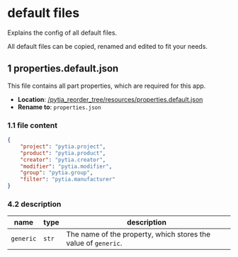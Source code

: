 # default files

Explains the config of all default files.

All default files can be copied, renamed and edited to fit your needs.

## 1 properties.default.json

This file contains all part properties, which are required for this app.

- **Location**: [/pytia_reorder_tree/resources/properties.default.json](../pytia_reorder_tree/resources/properties.default.json)
- **Rename to**: `properties.json`

### 1.1 file content

```json
{
    "project": "pytia.project",
    "product": "pytia.product",
    "creator": "pytia.creator",
    "modifier": "pytia.modifier",
    "group": "pytia.group",
    "filter": "pytia.manufacturer"
}
```

### 4.2 description

name | type | description
--- | --- | ---
`generic` | `str` | The name of the property, which stores the value of `generic`.
